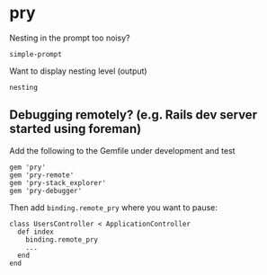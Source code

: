# pry

Nesting in the prompt too noisy?

	simple-prompt

Want to display nesting level (output)

	nesting


## Debugging remotely? (e.g. Rails dev server started using foreman)

Add the following to the Gemfile under development and test

```
gem 'pry'
gem 'pry-remote'
gem 'pry-stack_explorer'
gem 'pry-debugger'
```

Then add `binding.remote_pry` where you want to pause:

```
class UsersController < ApplicationController
  def index
    binding.remote_pry
    ...
  end
end
```
